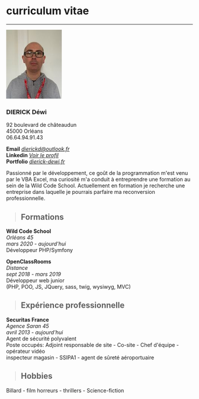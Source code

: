 # curriculum vitae

---

![](https://github.com/dierickd/Cv_en_MarkDown/blob/master/me.jpg)

### DIERICK Déwi  
  92 boulevard de châteaudun  
  45000 Orléans  
  06.64.94.91.43  
    
    
  **Email** *dierickd@outlook.fr*  
  **Linkedin** *[Voir le profil](https://www.linkedin.com/in/dewi-dierick-52791a162/)*  
  **Portfolio** *[dierick-dewi.fr](https://dierick-dewi.fr/)*  

Passionné par le développement, ce goût de la programmation m'est venu par le VBA Excel, ma curiosité m'a conduit à entreprendre une formation au sein de la Wild Code School. Actuellement en formation je recherche une entreprise dans laquelle je pourrais parfaire ma reconversion professionnelle.

> ## Formations

**Wild Code School**  
  *Orléans 45  
  mars 2020 - aujourd'hui*  
  Développeur PHP/Symfony

**OpenClassRooms**  
  *Distance*  
  *sept 2018 - mars 2019*  
  Développeur web junior  
  (PHP, POO, JS, JQuery, sass, twig, wysiwyg, MVC)



> ## Expérience professionnelle

**Securitas France**  
  *Agence Saran 45  
  avril 2013 - aujourd'hui*  
  Agent de sécurité polyvalent  
  Poste occupés:
  Adjoint responsable de site - Co-site - Chef d'équipe - opérateur vidéo  
  inspecteur magasin - SSIPA1 - agent de sûreté aéroportuaire



> ## Hobbies  

Billard - film horreurs - thrillers - Science-fiction
